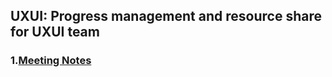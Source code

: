 ## UXUI: Progress management and resource share for UXUI team  
### 1.[Meeting Notes](https://github.com/Furiends/UXUI/blob/main/meeting%20note.md)
